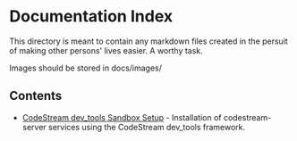 # Documentation Index

This directory is meant to contain any markdown files created in the
persuit of making other persons' lives easier. A worthy task.

Images should be stored in docs/images/

## Contents

* [CodeStream dev_tools Sandbox Setup](codestream-sandbox-setup.md) -
  Installation of codestream-server services using the CodeStream dev_tools
  framework.
